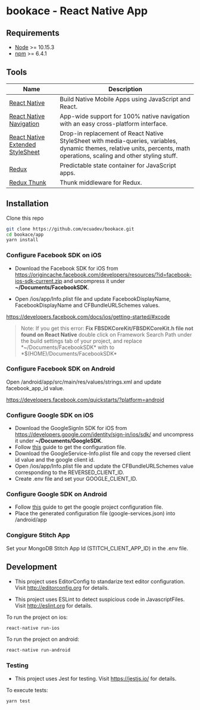 # bookace - React Native App

## Requirements
- [Node](https://nodejs.org/) >= 10.15.3
- [npm](https://npmjs.com) >= 6.4.1

## Tools
| Name             | Description   |
| -------------- |--------------|
| [React Native](https://facebook.github.io/react-native/) |  Build Native Mobile Apps using JavaScript and React. |
| [React Native Navigation](https://github.com/wix/react-native-navigation) | App-wide support for 100% native navigation with an easy cross-platform interface. |
| [React Native Extended StyleSheet](https://github.com/vitalets/react-native-extended-stylesheet) | Drop-in replacement of React Native StyleSheet with media-queries, variables, dynamic themes, relative units, percents, math operations, scaling and other styling stuff. |
| [Redux](https://nodejs.org/) | Predictable state container for JavaScript apps. |
| [Redux Thunk](https://github.com/wix/react-native-navigation) | Thunk middleware for Redux. |

## Installation

Clone this repo

```sh
git clone https://github.com/ecuadev/bookace.git
cd bookace/app
yarn install
```

### Configure Facebook SDK on iOS

- Download the Facebook SDK for iOS from https://origincache.facebook.com/developers/resources/?id=facebook-ios-sdk-current.zip and uncompress it under __~/Documents/FacebookSDK__.

- Open /ios/app/Info.plist file and update FacebookDisplayName, FacebookDisplayName and CFBundleURLSchemes values.

https://developers.facebook.com/docs/ios/getting-started/#xcode

> Note: If you get this error: **Fix FBSDKCoreKit/FBSDKCoreKit.h file not found on React Native** double click on Framework Search Path under the build settings tab of your project, and replace \*~/Documents/FacebookSDK\* with to \*$(HOME)/Documents/FacebookSDK\*

### Configure Facebook SDK on Android
Open /android/app/src/main/res/values/strings.xml and update facebook_app_id value.

https://developers.facebook.com/quickstarts/?platform=android

### Configure Google SDK on iOS

- Download the GoogleSignIn SDK for iOS from https://developers.google.com/identity/sign-in/ios/sdk/ and uncompress it under __~/Documents/GoogleSDK__.
- Follow [this](https://github.com/react-native-community/react-native-google-signin/blob/master/docs/get-config-file.md) guide to get the configuration file.
- Download the GoogleService-Info.plist file and copy the reversed client id value and the google client id.
- Open /ios/app/Info.plist file and update the CFBundleURLSchemes value corresponding to the REVERSED_CLIENT_ID.
- Create .env file and set your GOOGLE_CLIENT_ID.

### Configure Google SDK on Android

- Follow [this](https://github.com/react-native-community/react-native-google-signin/blob/924b152f2f8c76ec2fd24c268edfdfc4b0fb346e/docs/get-config-file.md) guide to get the google project configuration file.
- Place the generated configuration file (google-services.json) into /android/app

### Congigure Stitch App

Set your MongoDB Stitch App Id (STITCH_CLIENT_APP_ID) in the .env file.

## Development

- This project uses EditorConfig to standarize text editor configuration.
Visit http://editorconfig.org for details.

- This project uses ESLint to detect suspicious code in JavascriptFiles.
Visit http://eslint.org for details.

To run the project on ios:
```sh
react-native run-ios
```

To run the project on android:
```sh
react-native run-android
```

### Testing

- This project uses Jest for testing.
Visit https://jestjs.io/ for details.

To execute tests:

```bash
yarn test
```
